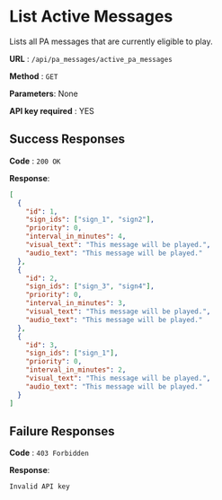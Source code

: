 # List Active Messages

Lists all PA messages that are currently eligible to play.

**URL** : `/api/pa_messages/active_pa_messages`

**Method** : `GET`

**Parameters**: None

**API key required** : YES

## Success Responses

**Code** : `200 OK`

**Response**:

```json
[
  {
    "id": 1,
    "sign_ids": ["sign_1", "sign2"],
    "priority": 0,
    "interval_in_minutes": 4,
    "visual_text": "This message will be played.",
    "audio_text": "This message will be played."
  },
  {
    "id": 2,
    "sign_ids": ["sign_3", "sign4"],
    "priority": 0,
    "interval_in_minutes": 3,
    "visual_text": "This message will be played.",
    "audio_text": "This message will be played."
  },
  {
    "id": 3,
    "sign_ids": ["sign_1"],
    "priority": 0,
    "interval_in_minutes": 2,
    "visual_text": "This message will be played.",
    "audio_text": "This message will be played."
  }
]
```

## Failure Responses

**Code** : `403 Forbidden`

**Response**:

`Invalid API key`

